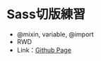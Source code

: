 # Sass切版練習  

 - @mixin, variable, @import
 - RWD
 - Link：[Github Page](https://changgengwu.github.io/hexschool-sass-project/)

